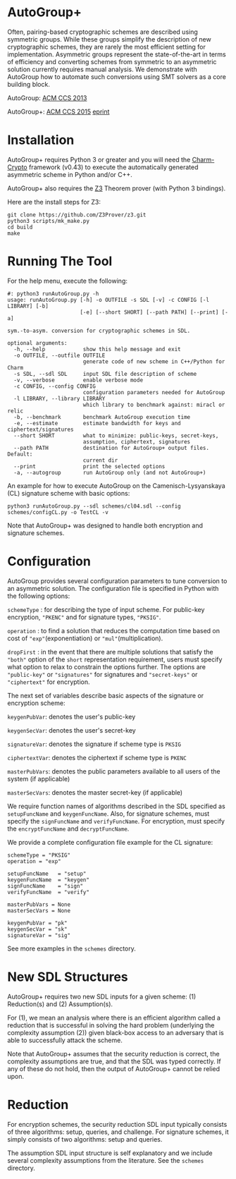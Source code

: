 AutoGroup+
==========

Often, pairing-based cryptographic schemes are described using symmetric groups. While these groups simplify the description of new cryptographic schemes, they are rarely the most efficient setting for implementation. Asymmetric groups represent the state-of-the-art in terms of efficiency and converting schemes from symmetric to an asymmetric solution currently requires manual analysis. We demonstrate with AutoGroup how to automate such conversions using SMT solvers as a core building block.  

AutoGroup: [ACM CCS 2013](http://dl.acm.org/citation.cfm?id=2516718)

AutoGroup+: [ACM CCS 2015](http://dl.acm.org/citation.cfm?doid=2810103.2813601) [eprint](http://eprint.iacr.org/2015/290)

Installation
============

AutoGroup+ requires Python 3 or greater and you will need the [Charm-Crypto](https://github.com/jhuisi/charm/downloads) framework (v0.43) to execute the automatically generated asymmetric scheme in Python and/or C++.

AutoGroup+ also requires the [Z3](https://github.com/Z3Prover/z3) Theorem prover (with Python 3 bindings).

Here are the install steps for Z3:

    git clone https://github.com/Z3Prover/z3.git
    python3 scripts/mk_make.py
    cd build
    make

Running The Tool
================

For the help menu, execute the following:

    #: python3 runAutoGroup.py -h
    usage: runAutoGroup.py [-h] -o OUTFILE -s SDL [-v] -c CONFIG [-l LIBRARY] [-b]
                           [-e] [--short SHORT] [--path PATH] [--print] [-a]
    
    sym.-to-asym. conversion for cryptographic schemes in SDL.
    
    optional arguments:
      -h, --help            show this help message and exit
      -o OUTFILE, --outfile OUTFILE
                            generate code of new scheme in C++/Python for Charm
      -s SDL, --sdl SDL     input SDL file description of scheme
      -v, --verbose         enable verbose mode
      -c CONFIG, --config CONFIG
                            configuration parameters needed for AutoGroup
      -l LIBRARY, --library LIBRARY
                            which library to benchmark against: miracl or relic
      -b, --benchmark       benchmark AutoGroup execution time
      -e, --estimate        estimate bandwidth for keys and ciphertext/signatures
      --short SHORT         what to minimize: public-keys, secret-keys,
                            assumption, ciphertext, signatures
      --path PATH           destination for AutoGroup+ output files. Default:
                            current dir
      --print               print the selected options
      -a, --autogroup       run AutoGroup only (and not AutoGroup+)
			

An example for how to execute AutoGroup on the Camenisch-Lysyanskaya (CL) signature scheme with basic options:

	python3 runAutoGroup.py --sdl schemes/cl04.sdl --config schemes/configCL.py -o TestCL -v

Note that AutoGroup+ was designed to handle both encryption and signature schemes.

Configuration
=============

AutoGroup provides several configuration parameters to tune conversion to an asymmetric solution. 
The configuration file is specified in Python with the following options:

``schemeType`` : for describing the type of input scheme. For public-key encryption, ``"PKENC"`` and for signature types, ``"PKSIG"``.

``operation`` : to find a solution that reduces the computation time based on cost of ``"exp"``(exponentiation) or ``"mul"``(multiplication). 

``dropFirst`` : in the event that there are multiple solutions that satisfy the ``"both"`` option of the ``short`` representation requirement, users must specify what option to relax to constrain the options further. The options are ``"public-key"`` or ``"signatures"`` for signatures and ``"secret-keys"`` or ``"ciphertext"`` for encryption.

The next set of variables describe basic aspects of the signature or encryption scheme:

``keygenPubVar``: denotes the user's public-key

``keygenSecVar``: denotes the user's secret-key 

``signatureVar``: denotes the signature if scheme type is ``PKSIG``

``ciphertextVar``: denotes the ciphertext if scheme type is ``PKENC``

``masterPubVars``: denotes the public parameters available to all users of the system (if applicable)

``masterSecVars``: denotes the master secret-key (if applicable)

We require function names of algorithms described in the SDL specified as ``setupFuncName`` and ``keygenFuncName``. Also, for signature schemes, must specify the ``signFuncName`` and ``verifyFuncName``. For encryption, must specify the ``encryptFuncName`` and ``decryptFuncName``. 

We provide a complete configuration file example for the CL signature:

	schemeType = "PKSIG"
	operation = "exp"
	
	setupFuncName 	= "setup"
	keygenFuncName 	= "keygen"
	signFuncName 	= "sign"
	verifyFuncName 	= "verify"
	
	masterPubVars = None
	masterSecVars = None
	
	keygenPubVar = "pk"
	keygenSecVar = "sk" 
	signatureVar = "sig" 

See more examples in the ``schemes`` directory.

New SDL Structures
==================
 
AutoGroup+ requires two new SDL inputs for a given scheme: (1) Reduction(s) and (2) Assumption(s). 

For (1), we mean an analysis where there is an efficient algorithm called a reduction that is successful 
in solving the hard problem (underlying the complexity assumption (2)) given black-box access to an adversary 
that is able to successfully attack the scheme.

Note that AutoGroup+ assumes that the security reduction is correct, the complexity assumptions are true, and 
that the SDL was typed correctly. If any of these do not hold, then the output of AutoGroup+ cannot be relied upon. 

Reduction
=============

For encryption schemes, the security reduction SDL input typically consists of three algorithms: setup, queries, and challenge. For signature schemes, it simply consists of two algorithms: setup and queries.

The assumption SDL input structure is self explanatory and we include several complexity assumptions from the literature. See the ``schemes`` directory.
